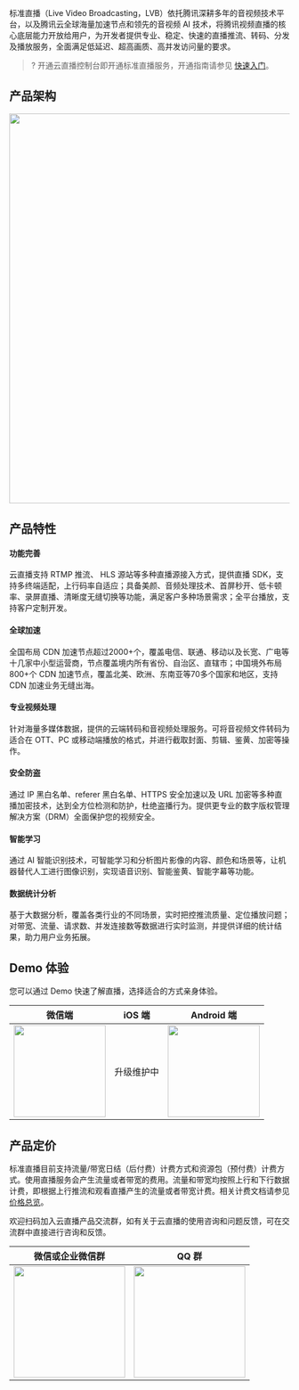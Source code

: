 标准直播（Live Video Broadcasting，LVB）依托腾讯深耕多年的音视频技术平台，以及腾讯云全球海量加速节点和领先的音视频 AI 技术，将腾讯视频直播的核心底层能力开放给用户，为开发者提供专业、稳定、快速的直播推流、转码、分发及播放服务，全面满足低延迟、超高画质、高并发访问量的要求。

> ?  开通云直播控制台即开通标准直播服务，开通指南请参见 [快速入门](https://cloud.tencent.com/document/product/267/13551)。

## 产品架构
<img src="https://main.qcloudimg.com/raw/c3e0cf113a5c5346b776ecbcfbdcfc72.svg" width=700>

## 产品特性

#### 功能完善
云直播支持 RTMP 推流、 HLS 源站等多种直播源接入方式，提供直播 SDK，支持多终端适配，上行码率自适应；具备美颜、音频处理技术、首屏秒开、低卡顿率、录屏直播、清晰度无缝切换等功能，满足客户多种场景需求；全平台播放，支持客户定制开发。 

#### 全球加速
全国布局 CDN 加速节点超过2000+个，覆盖电信、联通、移动以及长宽、广电等十几家中小型运营商，节点覆盖境内所有省份、自治区、直辖市；中国境外布局800+个 CDN 加速节点，覆盖北美、欧洲、东南亚等70多个国家和地区，支持 CDN 加速业务无缝出海。 

#### 专业视频处理
针对海量多媒体数据，提供的云端转码和音视频处理服务。可将音视频文件转码为适合在 OTT、PC 或移动端播放的格式，并进行截取封面、剪辑、鉴黄、加密等操作。 

#### 安全防盗
 通过 IP 黑白名单、referer 黑白名单、HTTPS 安全加速以及 URL 加密等多种直播加密技术，达到全方位检测和防护，杜绝盗播行为。提供更专业的数字版权管理解决方案（DRM）全面保护您的视频安全。 

#### 智能学习
 通过 AI 智能识别技术，可智能学习和分析图片影像的内容、颜色和场景等，让机器替代人工进行图像识别，实现语音识别、智能鉴黄、智能字幕等功能。 

#### 数据统计分析
 基于大数据分析，覆盖各类行业的不同场景，实时把控推流质量、定位播放问题；对带宽、流量、请求数、并发连接数等数据进行实时监测，并提供详细的统计结果，助力用户业务拓展。 



## Demo 体验

您可以通过 Demo 快速了解直播，选择适合的方式亲身体验。

<table>
<thead>
<tr>
<th style="text-align:center;">微信端</th>
<th style="text-align:center;">iOS 端</th>
<th style="text-align:center;">Android 端</th>
</tr>
</thead>
<tbody><tr>
<td style="text-align:center;"><img src="https://main.qcloudimg.com/raw/cfa28f8c5e74baa115330bd72fcc2123.png" width="165px"></img></td>
<td style="text-align:center;">升级维护中	</td>
<td style="text-align:center;"><img src="https://main.qcloudimg.com/raw/72d7ca30509b5f03195a220f67f8c6c1.png" width="165px"></img></td>
</tr>
</tbody></table>


## 产品定价
标准直播目前支持流量/带宽日结（后付费）计费方式和资源包（预付费）计费方式。使用直播服务会产生流量或者带宽的费用。流量和带宽均按照上行和下行数据计费，即根据上行推流和观看直播产生的流量或者带宽计费。相关计费文档请参见 [价格总览](https://cloud.tencent.com/document/product/267/2818)。

欢迎扫码加入云直播产品交流群，如有关于云直播的使用咨询和问题反馈，可在交流群中直接进行咨询和反馈。
<table>
<thead>
<tr>
<th style="text-align:center;">微信或企业微信群</th>
<th style="text-align:center;">QQ 群</th>
</tr>
</thead>
<tbody><tr>
<td style="text-align:center;"><img src="https://qcloudimg.tencent-cloud.cn/raw/3611a70cbb9d3b66f964a934cb2e7818.png" width="200"></td>
<td style="text-align:center;"><img src="https://qcloudimg.tencent-cloud.cn/raw/b87d5bf5a714360bdc62f308faf471a3.png" width="200"></td>
</tr>
</tbody></table>
